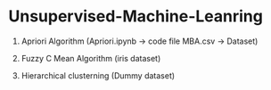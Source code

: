 # Unsupervised-Machine-Leanring

1. Apriori Algorithm
    (Apriori.ipynb -> code file
    MBA.csv -> Dataset)
    
2. Fuzzy C Mean Algorithm
      (iris dataset)

3. Hierarchical clusterning
    (Dummy dataset)
